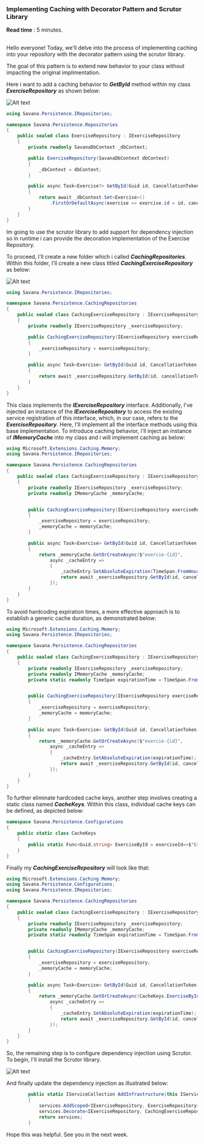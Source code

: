 ### Implementing Caching with Decorator Pattern and Scrutor Library

**Read time** : 5 minutes.
##


Hello everyone! 
Today, we'll delve into the process of implementing caching into your repository with the decorator pattern using the scrutor library.

The goal of this pattern is to extend new behavior to your class without impacting the original implimentation.

Here i want to add a caching behavior to ***GetById*** method within my class ***ExerciseRepository***  as shown below:

![Alt text](image-2.png)
```c#
using Savana.Persistence.IRepositories;

namespace Savana.Persistence.Repositories
{
    public sealed class ExerciseRepository : IExerciseRepository
    {
        private readonly SavanaDbContext _dbContext;

        public ExerciseRepository(SavanaDbContext dbContext)
        {
            _dbContext = dbContext;
        }

        public async Task<Exercise?> GetById(Guid id, CancellationToken cancellationToken =default)
        {
            return await _dbContext.Set<Exercise>()
                .FirstOrDefaultAsync(exercise => exercise.id = id, cancellationToken);
        }
    }
}
```

Im going to use the scrutor library to add support for dependency injection 
so in runtime i can provide the decoration implementation of the Exercise Repository.


To proceed, I'll create a new folder which i called ***CachingRepositories***. Within this folder, I'll create a new class titled ***CachingExerciseRepository*** as below:

![Alt text](image-3.png)

```c#
using Savana.Persistence.IRepositories;

namespace Savana.Persistence.CachingRepositories
{
    public sealed class CachingExerciseRepository : IExerciseRepository
    {
        private readonly IExerciseRepository _exerciseRepository;

        public CachingExerciseRepository(IExerciseRepository exerciseRepository)
        {
            _exerciseRepository = exerciseRepository;
        }

        public async Task<Exercise> GetById(Guid id, CancellationToken cancellationToken = default)
        {
            return await _exerciseRepository.GetById(id, cancellationToken);
        }
    }
}
```

This class implements the ***IExerciseRepository*** interface.
 Additionally, I've injected an instance of the ***IExerciseRepository*** to access the existing service registration of this interface, which, in our case, refers to the ***ExerciseRepository***. Here, I'll implement all the interface methods using this base implementation.
To introduce caching behavior, i'll inject an instance of ***IMemoryCache*** into my class and i will implement caching as below:

```c#
using Microsoft.Extensions.Caching.Memory;
using Savana.Persistence.IRepositories;

namespace Savana.Persistence.CachingRepositories
{
    public sealed class CachingExerciseRepository : IExerciseRepository
    {
        private readonly IExerciseRepository _exerciseRepository;
        private readonly IMemoryCache _memoryCache;


        public CachingExerciseRepository(IExerciseRepository exerciseRepository, IMemoryCache memoryCache)
        {
            _exerciseRepository = exerciseRepository;
            _memoryCache = memoryCache;
        }

        public async Task<Exercise> GetById(Guid id, CancellationToken cancellationToken = default)
        {
            return _memoryCache.GetOrCreateAsync($"exercie-{id}",
                async _cacheEntry =>
                {
                    _cacheEntry.SetAbsoluteExpiration(TimeSpan.FromHours(5));
                    return await _exerciseRepository.GetById(id, cancellationToken);
                });
        }
    }
}

```

To avoid hardcoding expiration times, a more effective approach is to establish a generic cache duration, as demonstrated below:

```c#
using Microsoft.Extensions.Caching.Memory;
using Savana.Persistence.IRepositories;

namespace Savana.Persistence.CachingRepositories
{
    public sealed class CachingExerciseRepository : IExerciseRepository
    {
        private readonly IExerciseRepository _exerciseRepository;
        private readonly IMemoryCache _memoryCache;
        private static readonly TimeSpan expirationTime = TimeSpan.FromHours(5);


        public CachingExerciseRepository(IExerciseRepository exerciseRepository, IMemoryCache memoryCache)
        {
            _exerciseRepository = exerciseRepository;
            _memoryCache = memoryCache;
        }

        public async Task<Exercise> GetById(Guid id, CancellationToken cancellationToken = default)
        {
            return _memoryCache.GetOrCreateAsync($"exercie-{id}",
                async _cacheEntry =>
                {
                    _cacheEntry.SetAbsoluteExpiration(expirationTime);
                    return await _exerciseRepository.GetById(id, cancellationToken);
                });
        }
    }
}
```

 To further eliminate hardcoded cache keys, another step involves creating a static class named ***CacheKeys***. Within this class, individual cache keys can be defined, as depicted below:
 
```c#
namespace Savana.Persistence.Configurations
{
    public static class CacheKeys
    {
        public static Func<Guid,string> ExerciseById = exerciseId=>$"Exercise-{exerciseId}";
    }
}
````

Finally my ***CachingExerciseRepository*** will look like that:
 
```c#
using Microsoft.Extensions.Caching.Memory;
using Savana.Persistence.Configurations;
using Savana.Persistence.IRepositories;

namespace Savana.Persistence.CachingRepositories
{
    public sealed class CachingExerciseRepository : IExerciseRepository
    {
        private readonly IExerciseRepository _exerciseRepository;
        private readonly IMemoryCache _memoryCache;
        private static readonly TimeSpan expirationTime = TimeSpan.FromHours(5);


        public CachingExerciseRepository(IExerciseRepository exerciseRepository, IMemoryCache memoryCache)
        {
            _exerciseRepository = exerciseRepository;
            _memoryCache = memoryCache;
        }

        public async Task<Exercise> GetById(Guid id, CancellationToken cancellationToken = default)
        {
            return _memoryCache.GetOrCreateAsync(CacheKeys.ExerciseById,
                async _cacheEntry =>
                {
                    _cacheEntry.SetAbsoluteExpiration(expirationTime);
                    return await _exerciseRepository.GetById(id, cancellationToken);
                });
        }
    }
}
```

So, the remaining step is to configure dependency injection using Scrutor. To begin, I'll install the Scrutor library.

![Alt text](image-4.png)


And finally update the dependency injection as illustrated below:
```c#
        public static IServiceCollection AddInfrastructure(this IServiceCollection services)
        {
            services.AddScoped<IExerciseRepository, ExerciseRepository>;
            services.Decorate<IExerciseRepository, CachingExerciseRepository>;
            return services;
        }
```

Hope this was helpful.
See you in the next week.



















